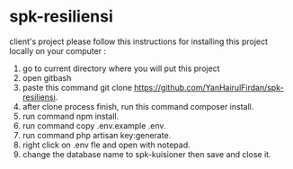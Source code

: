 # spk-resiliensi
client's project
please follow this instructions for installing this project locally on your computer :
1. go to current directory where you will put this project 
2. open gitbash
3. paste this command git clone https://github.com/YanHairulFirdan/spk-resiliensi.
5. after clone process finish, run this command composer install.
6. run command npm install.
7. run command copy .env.example .env.
8. run command php artisan key:generate.
9. right click on .env fle and open with notepad.
10. change the database name to spk-kuisioner then save and close it.
